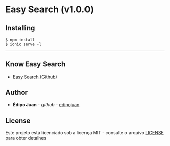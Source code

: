# Easy Search (v1.0.0)

## Installing

```
$ npm install
$ ionic serve -l
```

---

## Know Easy Search

- [Easy Search (Github)](https://github.com/edipojuan/easy-search)

## Author

- **Édipo Juan** - _github_ - [edipojuan](https://github.com/edipojuan)

## License

Este projeto está licenciado sob a licença MIT - consulte o arquivo [LICENSE](LICENSE) para obter detalhes
